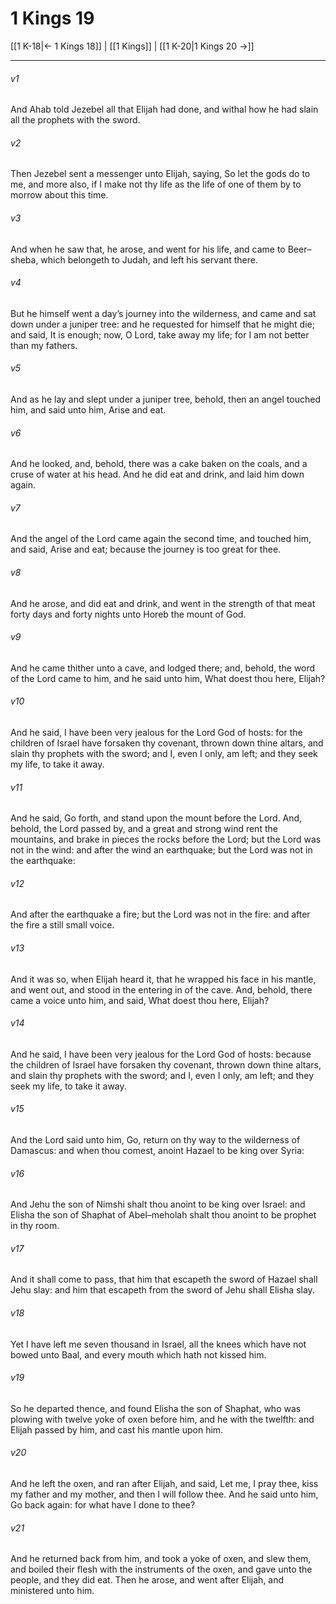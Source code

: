 # 1 Kings 19

[[1 K-18|← 1 Kings 18]] | [[1 Kings]] | [[1 K-20|1 Kings 20 →]]
***

###### v1
And Ahab told Jezebel all that Elijah had done, and withal how he had slain all the prophets with the sword.
###### v2
Then Jezebel sent a messenger unto Elijah, saying, So let the gods do to me, and more also, if I make not thy life as the life of one of them by to morrow about this time.
###### v3
And when he saw that, he arose, and went for his life, and came to Beer–sheba, which belongeth to Judah, and left his servant there.
###### v4
But he himself went a day’s journey into the wilderness, and came and sat down under a juniper tree: and he requested for himself that he might die; and said, It is enough; now, O Lord, take away my life; for I am not better than my fathers.
###### v5
And as he lay and slept under a juniper tree, behold, then an angel touched him, and said unto him, Arise and eat.
###### v6
And he looked, and, behold, there was a cake baken on the coals, and a cruse of water at his head. And he did eat and drink, and laid him down again.
###### v7
And the angel of the Lord came again the second time, and touched him, and said, Arise and eat; because the journey is too great for thee.
###### v8
And he arose, and did eat and drink, and went in the strength of that meat forty days and forty nights unto Horeb the mount of God.
###### v9
And he came thither unto a cave, and lodged there; and, behold, the word of the Lord came to him, and he said unto him, What doest thou here, Elijah?
###### v10
And he said, I have been very jealous for the Lord God of hosts: for the children of Israel have forsaken thy covenant, thrown down thine altars, and slain thy prophets with the sword; and I, even I only, am left; and they seek my life, to take it away.
###### v11
And he said, Go forth, and stand upon the mount before the Lord. And, behold, the Lord passed by, and a great and strong wind rent the mountains, and brake in pieces the rocks before the Lord; but the Lord was not in the wind: and after the wind an earthquake; but the Lord was not in the earthquake:
###### v12
And after the earthquake a fire; but the Lord was not in the fire: and after the fire a still small voice.
###### v13
And it was so, when Elijah heard it, that he wrapped his face in his mantle, and went out, and stood in the entering in of the cave. And, behold, there came a voice unto him, and said, What doest thou here, Elijah?
###### v14
And he said, I have been very jealous for the Lord God of hosts: because the children of Israel have forsaken thy covenant, thrown down thine altars, and slain thy prophets with the sword; and I, even I only, am left; and they seek my life, to take it away.
###### v15
And the Lord said unto him, Go, return on thy way to the wilderness of Damascus: and when thou comest, anoint Hazael to be king over Syria:
###### v16
And Jehu the son of Nimshi shalt thou anoint to be king over Israel: and Elisha the son of Shaphat of Abel–meholah shalt thou anoint to be prophet in thy room.
###### v17
And it shall come to pass, that him that escapeth the sword of Hazael shall Jehu slay: and him that escapeth from the sword of Jehu shall Elisha slay.
###### v18
Yet I have left me seven thousand in Israel, all the knees which have not bowed unto Baal, and every mouth which hath not kissed him.
###### v19
So he departed thence, and found Elisha the son of Shaphat, who was plowing with twelve yoke of oxen before him, and he with the twelfth: and Elijah passed by him, and cast his mantle upon him.
###### v20
And he left the oxen, and ran after Elijah, and said, Let me, I pray thee, kiss my father and my mother, and then I will follow thee. And he said unto him, Go back again: for what have I done to thee?
###### v21
And he returned back from him, and took a yoke of oxen, and slew them, and boiled their flesh with the instruments of the oxen, and gave unto the people, and they did eat. Then he arose, and went after Elijah, and ministered unto him. 
